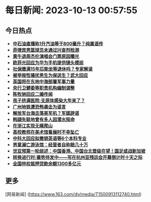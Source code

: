 
# 每日新闻: 2023-10-13 00:57:55
## 今日热点

- **[中石油直播称1升汽油等于800毫升？纯属谣传](https://www.163.com/search?keyword=%E4%B8%AD%E7%9F%B3%E6%B2%B9%E7%9B%B4%E6%92%AD%E7%A7%B01%E5%8D%87%E6%B1%BD%E6%B2%B9%E7%AD%89%E4%BA%8E800%E6%AF%AB%E5%8D%87%EF%BC%9F%E7%BA%AF%E5%B1%9E%E8%B0%A3%E4%BC%A0)**
- **[菲律宾男篮球员未通过兴奋剂检测](https://www.163.com/search?keyword=%E8%8F%B2%E5%BE%8B%E5%AE%BE%E7%94%B7%E7%AF%AE%E7%90%83%E5%91%98%E6%9C%AA%E9%80%9A%E8%BF%87%E5%85%B4%E5%A5%8B%E5%89%82%E6%A3%80%E6%B5%8B)**
- **[黄牛退周杰伦演唱会门票原因曝光](https://www.163.com/search?keyword=%E9%BB%84%E7%89%9B%E9%80%80%E5%91%A8%E6%9D%B0%E4%BC%A6%E6%BC%94%E5%94%B1%E4%BC%9A%E9%97%A8%E7%A5%A8%E5%8E%9F%E5%9B%A0%E6%9B%9D%E5%85%89)**
- **[欧菲光回应为华为手机提供镜头模组](https://www.163.com/search?keyword=%E6%AC%A7%E8%8F%B2%E5%85%89%E5%9B%9E%E5%BA%94%E4%B8%BA%E5%8D%8E%E4%B8%BA%E6%89%8B%E6%9C%BA%E6%8F%90%E4%BE%9B%E9%95%9C%E5%A4%B4%E6%A8%A1%E7%BB%84)**
- **[社保缴满15年后能坐等退休吗？专家解读](https://www.163.com/search?keyword=%E7%A4%BE%E4%BF%9D%E7%BC%B4%E6%BB%A115%E5%B9%B4%E5%90%8E%E8%83%BD%E5%9D%90%E7%AD%89%E9%80%80%E4%BC%91%E5%90%97%EF%BC%9F%E4%B8%93%E5%AE%B6%E8%A7%A3%E8%AF%BB)**
- **[被举报性骚扰男生为保送生？武大回应](https://www.163.com/search?keyword=%E8%A2%AB%E4%B8%BE%E6%8A%A5%E6%80%A7%E9%AA%9A%E6%89%B0%E7%94%B7%E7%94%9F%E4%B8%BA%E4%BF%9D%E9%80%81%E7%94%9F%EF%BC%9F%E6%AD%A6%E5%A4%A7%E5%9B%9E%E5%BA%94)**
- **[英国将在东地中海部署军事力量](https://www.163.com/search?keyword=%E8%8B%B1%E5%9B%BD%E5%B0%86%E5%9C%A8%E4%B8%9C%E5%9C%B0%E4%B8%AD%E6%B5%B7%E9%83%A8%E7%BD%B2%E5%86%9B%E4%BA%8B%E5%8A%9B%E9%87%8F)**
- **[央行卫健委等职责机构编制调整](https://www.163.com/search?keyword=%E5%A4%AE%E8%A1%8C%E5%8D%AB%E5%81%A5%E5%A7%94%E7%AD%89%E8%81%8C%E8%B4%A3%E6%9C%BA%E6%9E%84%E7%BC%96%E5%88%B6%E8%B0%83%E6%95%B4)**
- **[陈牧驰回应二婚传闻](https://www.163.com/search?keyword=%E9%99%88%E7%89%A7%E9%A9%B0%E5%9B%9E%E5%BA%94%E4%BA%8C%E5%A9%9A%E4%BC%A0%E9%97%BB)**
- **[孩子挤满医院:支原体感染大年来了？](https://www.163.com/search?keyword=%E5%AD%A9%E5%AD%90%E6%8C%A4%E6%BB%A1%E5%8C%BB%E9%99%A2+%E6%94%AF%E5%8E%9F%E4%BD%93%E6%84%9F%E6%9F%93%E5%A4%A7%E5%B9%B4%E6%9D%A5%E4%BA%86%EF%BC%9F)**
- **[广州地铁遭恐怖袭击为谣言](https://www.163.com/search?keyword=%E5%B9%BF%E5%B7%9E%E5%9C%B0%E9%93%81%E9%81%AD%E6%81%90%E6%80%96%E8%A2%AD%E5%87%BB%E4%B8%BA%E8%B0%A3%E8%A8%80)**
- **[解放军台海击落美军机？军媒辟谣](https://www.163.com/search?keyword=%E8%A7%A3%E6%94%BE%E5%86%9B%E5%8F%B0%E6%B5%B7%E5%87%BB%E8%90%BD%E7%BE%8E%E5%86%9B%E6%9C%BA%EF%BC%9F%E5%86%9B%E5%AA%92%E8%BE%9F%E8%B0%A3)**
- **[韩颋失联地曾有多人因潜水殒命](https://www.163.com/search?keyword=%E9%9F%A9%E9%A2%8B%E5%A4%B1%E8%81%94%E5%9C%B0%E6%9B%BE%E6%9C%89%E5%A4%9A%E4%BA%BA%E5%9B%A0%E6%BD%9C%E6%B0%B4%E6%AE%92%E5%91%BD)**
- **[在浙江实现无痛爬山](https://www.163.com/search?keyword=%E5%9C%A8%E6%B5%99%E6%B1%9F%E5%AE%9E%E7%8E%B0%E6%97%A0%E7%97%9B%E7%88%AC%E5%B1%B1)**
- **[高校教师在美术馆看展时不幸坠亡](https://www.163.com/search?keyword=%E9%AB%98%E6%A0%A1%E6%95%99%E5%B8%88%E5%9C%A8%E7%BE%8E%E6%9C%AF%E9%A6%86%E7%9C%8B%E5%B1%95%E6%97%B6%E4%B8%8D%E5%B9%B8%E5%9D%A0%E4%BA%A1)**
- **[中科大回应拟撤销英语等6个本科专业](https://www.163.com/search?keyword=%E4%B8%AD%E7%A7%91%E5%A4%A7%E5%9B%9E%E5%BA%94%E6%8B%9F%E6%92%A4%E9%94%80%E8%8B%B1%E8%AF%AD%E7%AD%896%E4%B8%AA%E6%9C%AC%E7%A7%91%E4%B8%93%E4%B8%9A)**
- **[男童溺亡游泳馆：经营者自称赔几十万](https://www.163.com/search?keyword=%E7%94%B7%E7%AB%A5%E6%BA%BA%E4%BA%A1%E6%B8%B8%E6%B3%B3%E9%A6%86%EF%BC%9A%E7%BB%8F%E8%90%A5%E8%80%85%E8%87%AA%E7%A7%B0%E8%B5%94%E5%87%A0%E5%8D%81%E4%B8%87)**
- **[世亚预第一轮综述：中国香港、中国台北晋级在望！国足或战新加坡](https://www.163.com/search?keyword=%E4%B8%96%E4%BA%9A%E9%A2%84%E7%AC%AC%E4%B8%80%E8%BD%AE%E7%BB%BC%E8%BF%B0%EF%BC%9A%E4%B8%AD%E5%9B%BD%E9%A6%99%E6%B8%AF%E3%80%81%E4%B8%AD%E5%9B%BD%E5%8F%B0%E5%8C%97%E6%99%8B%E7%BA%A7%E5%9C%A8%E6%9C%9B%EF%BC%81%E5%9B%BD%E8%B6%B3%E6%88%96%E6%88%98%E6%96%B0%E5%8A%A0%E5%9D%A1)**
- **[转换进行时:蓄势待发中——写在杭州亚残运会开幕倒计时十天之际](https://www.163.com/search?keyword=%E8%BD%AC%E6%8D%A2%E8%BF%9B%E8%A1%8C%E6%97%B6+%E8%93%84%E5%8A%BF%E5%BE%85%E5%8F%91%E4%B8%AD%E2%80%94%E2%80%94%E5%86%99%E5%9C%A8%E6%9D%AD%E5%B7%9E%E4%BA%9A%E6%AE%8B%E8%BF%90%E4%BC%9A%E5%BC%80%E5%B9%95%E5%80%92%E8%AE%A1%E6%97%B6%E5%8D%81%E5%A4%A9%E4%B9%8B%E9%99%85)**
- **[全国林权抵押贷款余额1300多亿元](https://www.163.com/search?keyword=%E5%85%A8%E5%9B%BD%E6%9E%97%E6%9D%83%E6%8A%B5%E6%8A%BC%E8%B4%B7%E6%AC%BE%E4%BD%99%E9%A2%9D1300%E5%A4%9A%E4%BA%BF%E5%85%83)**

## 更多
[网易新闻] (https://www.163.com/dy/media/T1500913112740.html)
